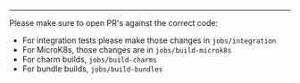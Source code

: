 ---

Please make sure to open PR's against the correct code:

- For integration tests please make those changes in `jobs/integration`
- For MicroK8s, those changes are in `jobs/build-microk8s`
- For charm builds, `jobs/build-charms`
- For bundle builds, `jobs/build-bundles`
